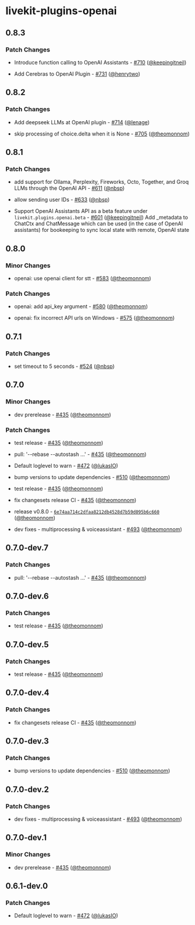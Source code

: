 # livekit-plugins-openai

## 0.8.3

### Patch Changes

- Introduce function calling to OpenAI Assistants - [#710](https://github.com/livekit/agents/pull/710) ([@keepingitneil](https://github.com/keepingitneil))

- Add Cerebras to OpenAI Plugin - [#731](https://github.com/livekit/agents/pull/731) ([@henrytwo](https://github.com/henrytwo))

## 0.8.2

### Patch Changes

- Add deepseek LLMs at OpenAI plugin - [#714](https://github.com/livekit/agents/pull/714) ([@lenage](https://github.com/lenage))

- skip processing of choice.delta when it is None - [#705](https://github.com/livekit/agents/pull/705) ([@theomonnom](https://github.com/theomonnom))

## 0.8.1

### Patch Changes

- add support for Ollama, Perplexity, Fireworks, Octo, Together, and Groq LLMs through the OpenAI API - [#611](https://github.com/livekit/agents/pull/611) ([@nbsp](https://github.com/nbsp))

- allow sending user IDs - [#633](https://github.com/livekit/agents/pull/633) ([@nbsp](https://github.com/nbsp))

- Support OpenAI Assistants API as a beta feature under `livekit.plugins.openai.beta` - [#601](https://github.com/livekit/agents/pull/601) ([@keepingitneil](https://github.com/keepingitneil))
  Add \_metadata to ChatCtx and ChatMessage which can be used (in the case of OpenAI assistants) for bookeeping to sync local state with remote, OpenAI state

## 0.8.0

### Minor Changes

- openai: use openai client for stt - [#583](https://github.com/livekit/agents/pull/583) ([@theomonnom](https://github.com/theomonnom))

### Patch Changes

- openai: add api_key argument - [#580](https://github.com/livekit/agents/pull/580) ([@theomonnom](https://github.com/theomonnom))

- openai: fix incorrect API urls on Windows - [#575](https://github.com/livekit/agents/pull/575) ([@theomonnom](https://github.com/theomonnom))

## 0.7.1

### Patch Changes

- set timeout to 5 seconds - [#524](https://github.com/livekit/agents/pull/524) ([@nbsp](https://github.com/nbsp))

## 0.7.0

### Minor Changes

- dev prerelease - [#435](https://github.com/livekit/agents/pull/435) ([@theomonnom](https://github.com/theomonnom))

### Patch Changes

- test release - [#435](https://github.com/livekit/agents/pull/435) ([@theomonnom](https://github.com/theomonnom))

- pull: '--rebase --autostash ...' - [#435](https://github.com/livekit/agents/pull/435) ([@theomonnom](https://github.com/theomonnom))

- Default loglevel to warn - [#472](https://github.com/livekit/agents/pull/472) ([@lukasIO](https://github.com/lukasIO))

- bump versions to update dependencies - [#510](https://github.com/livekit/agents/pull/510) ([@theomonnom](https://github.com/theomonnom))

- test release - [#435](https://github.com/livekit/agents/pull/435) ([@theomonnom](https://github.com/theomonnom))

- fix changesets release CI - [#435](https://github.com/livekit/agents/pull/435) ([@theomonnom](https://github.com/theomonnom))

- release v0.8.0 - [`6e74aa714c2dfaa8212db4528d7b59d095b6c660`](https://github.com/livekit/agents/commit/6e74aa714c2dfaa8212db4528d7b59d095b6c660) ([@theomonnom](https://github.com/theomonnom))

- dev fixes - multiprocessing & voiceassistant - [#493](https://github.com/livekit/agents/pull/493) ([@theomonnom](https://github.com/theomonnom))

## 0.7.0-dev.7

### Patch Changes

- pull: '--rebase --autostash ...' - [#435](https://github.com/livekit/agents/pull/435) ([@theomonnom](https://github.com/theomonnom))

## 0.7.0-dev.6

### Patch Changes

- test release - [#435](https://github.com/livekit/agents/pull/435) ([@theomonnom](https://github.com/theomonnom))

## 0.7.0-dev.5

### Patch Changes

- test release - [#435](https://github.com/livekit/agents/pull/435) ([@theomonnom](https://github.com/theomonnom))

## 0.7.0-dev.4

### Patch Changes

- fix changesets release CI - [#435](https://github.com/livekit/agents/pull/435) ([@theomonnom](https://github.com/theomonnom))

## 0.7.0-dev.3

### Patch Changes

- bump versions to update dependencies - [#510](https://github.com/livekit/agents/pull/510) ([@theomonnom](https://github.com/theomonnom))

## 0.7.0-dev.2

### Patch Changes

- dev fixes - multiprocessing & voiceassistant - [#493](https://github.com/livekit/agents/pull/493) ([@theomonnom](https://github.com/theomonnom))

## 0.7.0-dev.1

### Minor Changes

- dev prerelease - [#435](https://github.com/livekit/agents/pull/435) ([@theomonnom](https://github.com/theomonnom))

## 0.6.1-dev.0

### Patch Changes

- Default loglevel to warn - [#472](https://github.com/livekit/agents/pull/472) ([@lukasIO](https://github.com/lukasIO))
